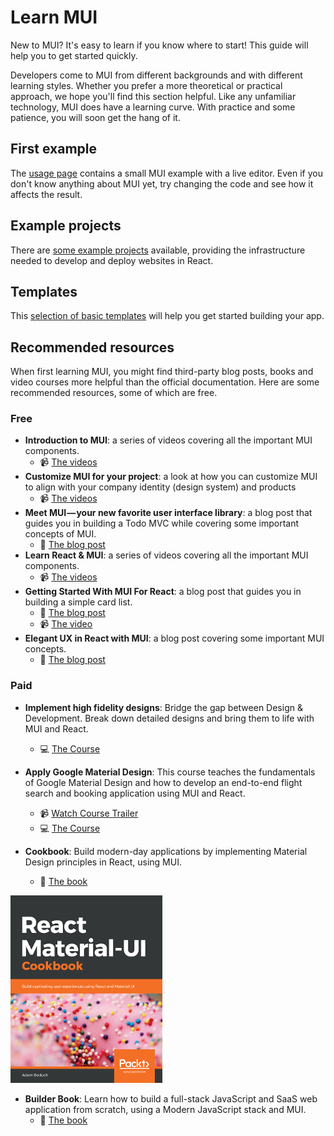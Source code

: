 # Learn MUI

<p class="description">New to MUI? It's easy to learn if you know where to start! This guide will help you to get started quickly.</p>

Developers come to MUI from different backgrounds and with different learning styles. Whether you prefer a more theoretical or practical approach, we hope you'll find this section helpful.
Like any unfamiliar technology, MUI does have a learning curve. With practice and some patience, you will soon get the hang of it.

## First example

The [usage page](/material/getting-started/usage/#quick-start) contains a small MUI example with a live editor.
Even if you don't know anything about MUI yet, try changing the code and see how it affects the result.

## Example projects

There are [some example projects](/material/getting-started/example-projects/) available, providing the infrastructure needed to develop and deploy websites in React.

## Templates

This [selection of basic templates](/material/getting-started/templates/) will help you get started building your app.

## Recommended resources

When first learning MUI, you might find third-party blog posts, books and video courses more helpful than the official documentation.
Here are some recommended resources, some of which are free.

### Free

- **Introduction to MUI**: a series of videos covering all the important MUI components.
  - 📹 [The videos](https://www.youtube.com/watch?v=pHclLuRolzE&list=PLQg6GaokU5CwiVmsZ0d_9Zsg_DnIP_xwr)
- **Customize MUI for your project**: a look at how you can customize MUI to align with your company identity (design system) and products
  - 📹 [The videos](https://www.youtube.com/watch?v=bDkB3LoQKxs)
- **Meet MUI — your new favorite user interface library**: a blog post that guides you in building a Todo MVC while covering some important concepts of MUI.
  - 📝 [The blog post](https://www.freecodecamp.org/news/meet-your-material-ui-your-new-favorite-user-interface-library-6349a1c88a8c/)
- **Learn React & MUI**: a series of videos covering all the important MUI components.
  - 📹 [The videos](https://www.youtube.com/watch?v=xm4LX5fJKZ8&list=PLcCp4mjO-z98WAu4sd0eVha1g-NMfzHZk)
- **Getting Started With MUI For React**: a blog post that guides you in building a simple card list.
  - 📝 [The blog post](https://medium.com/codingthesmartway-com-blog/getting-started-with-material-ui-for-react-material-design-for-react-364b2688b555)
  - 📹 [The video](https://www.youtube.com/watch?v=PWadEeOuv5o)
- **Elegant UX in React with MUI**: a blog post covering some important MUI concepts.
  - 📝 [The blog post](https://alligator.io/react/material-ui/)

### Paid

- **Implement high fidelity designs**: Bridge the gap between Design & Development. Break down detailed designs and bring them to life with MUI and React.

  - 💻 [The Course](https://click.linksynergy.com/deeplink?id=IVuPfk1F/Ow&mid=39197&murl=https%3A%2F%2Fwww.udemy.com%2Fcourse%2Fimplement-high-fidelity-designs-with-material-ui-and-reactjs%2F)

- **Apply Google Material Design**: This course teaches the fundamentals of Google Material Design and how to develop an end-to-end flight search and booking application using MUI and React.

  - 📹 [Watch Course Trailer](https://www.youtube.com/watch?v=hhZ6yFvCWho)
  - 💻 [The Course](https://bonsaiilabs.com/courseDetail/material-ui-with-react)

- **Cookbook**: Build modern-day applications by implementing Material Design principles in React, using MUI.
  - 📘 [The book](https://www.amazon.com/gp/product/1789615224/)

[![cookbook](/static/blog/material-ui-v4-is-out/cookbook.png)](https://www.amazon.com/gp/product/1789615224/)

- **Builder Book**: Learn how to build a full-stack JavaScript and SaaS web application from scratch, using a Modern JavaScript stack and MUI.
  - 📘 [The book](https://builderbook.org/)
